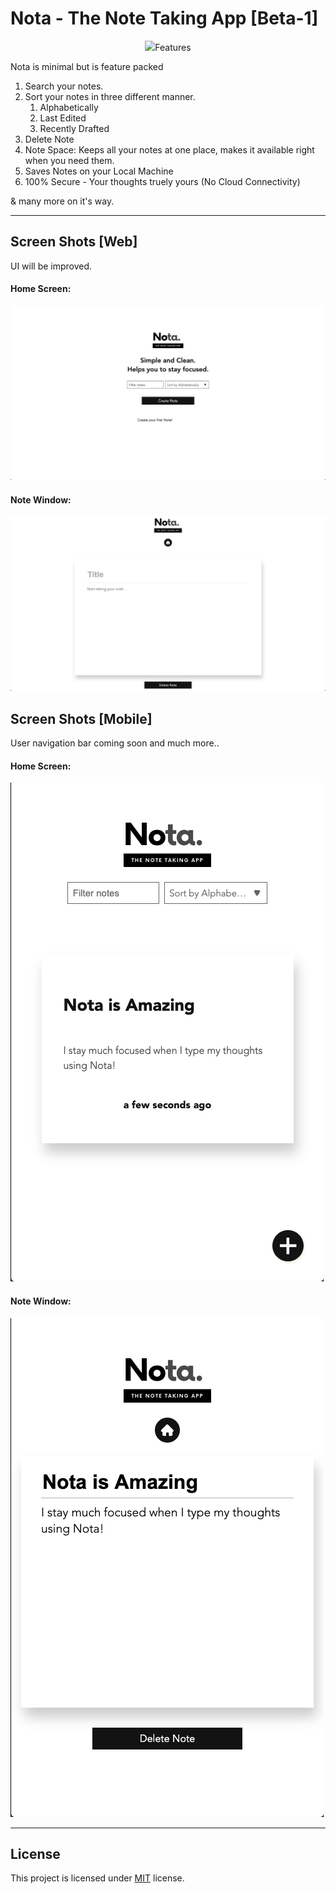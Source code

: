 # Nota - The Note Taking App [Beta-1]

<p align="center">
  <img src="https://raw.githubusercontent.com/cmulay/Notes-App/master/notes/assets/images/notes_logo.png>
</p>

Nota is a simple and clean note taking app which gives you materially designed minimal experience which helps you to stay focused.

---
## Features

Nota is minimal but is feature packed 
1. Search your notes.
2. Sort your notes in three different manner.
    1. Alphabetically
    2. Last Edited
    3. Recently Drafted
3. Delete Note
4. Note Space:
Keeps all your notes at one place,  makes it available right when you need them.
5. Saves Notes on your Local Machine
6. 100% Secure - Your thoughts truely yours (No Cloud Connectivity)

& many more on it's way.

---

## Screen Shots [Web]
UI will be improved. 
#### Home Screen:
![Image of Nota Home](https://raw.githubusercontent.com/cmulay/Notes-App/master/notes/assets/images/web_home.png)
#### Note Window:
![Image of Nota Home](https://raw.githubusercontent.com/cmulay/Notes-App/master/notes/assets/images/web_note.png)

## Screen Shots [Mobile]
User navigation bar coming soon and much more..
#### Home Screen:
![Image of Nota Home](https://raw.githubusercontent.com/cmulay/Notes-App/master/notes/assets/images/mob_home.png)
#### Note Window:
![Image of Nota Home](https://raw.githubusercontent.com/cmulay/Notes-App/master/notes/assets/images/mob_note.png)

---

## License
This project is licensed under [MIT](https://github.com/cmulay/Notes-App/blob/master/LICENSE) license.
